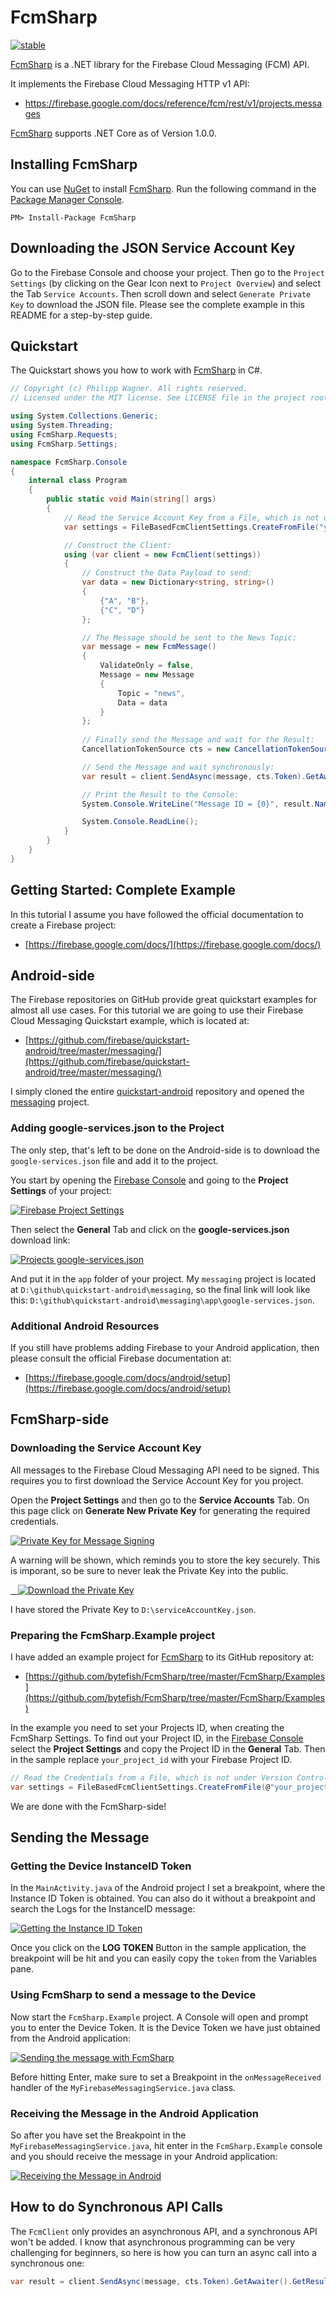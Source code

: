 # FcmSharp #

[![stable](https://img.shields.io/nuget/v/FcmSharp.svg?label=stable)](https://www.nuget.org/packages/FcmSharp/)

[FcmSharp]: https://github.com/bytefish/FcmSharp
[Firebase Cloud Messaging HTTP Protocol]: https://firebase.google.com/docs/cloud-messaging/http-server-ref

[FcmSharp] is a .NET library for the Firebase Cloud Messaging (FCM) API. 

It implements the Firebase Cloud Messaging HTTP v1 API:

* https://firebase.google.com/docs/reference/fcm/rest/v1/projects.messages

[FcmSharp] supports .NET Core as of Version 1.0.0.

## Installing FcmSharp ##

You can use [NuGet](https://www.nuget.org) to install [FcmSharp]. Run the following command 
in the [Package Manager Console](http://docs.nuget.org/consume/package-manager-console).

```
PM> Install-Package FcmSharp
```

## Downloading the JSON Service Account Key ##

Go to the Firebase Console and choose your project. Then go to the ``Project Settings`` (by clicking on the Gear Icon next to ``Project Overview``) 
and select the Tab ``Service Accounts``. Then scroll down and select ``Generate Private Key`` to download the JSON file. Please see the complete 
example in this README for a step-by-step guide.

## Quickstart ##

The Quickstart shows you how to work with [FcmSharp] in C#.

```csharp
// Copyright (c) Philipp Wagner. All rights reserved.
// Licensed under the MIT license. See LICENSE file in the project root for full license information.

using System.Collections.Generic;
using System.Threading;
using FcmSharp.Requests;
using FcmSharp.Settings;

namespace FcmSharp.Console
{
    internal class Program
    {
        public static void Main(string[] args)
        {
            // Read the Service Account Key from a File, which is not under Version Control:
            var settings = FileBasedFcmClientSettings.CreateFromFile("your_app", @"D:\serviceAccountKey.json");

            // Construct the Client:
            using (var client = new FcmClient(settings))
            {
                // Construct the Data Payload to send:
                var data = new Dictionary<string, string>()
                {
                    {"A", "B"},
                    {"C", "D"}
                };

                // The Message should be sent to the News Topic:
                var message = new FcmMessage()
                {
                    ValidateOnly = false,
                    Message = new Message
                    {
                        Topic = "news",
                        Data = data
                    }
                };
                
                // Finally send the Message and wait for the Result:
                CancellationTokenSource cts = new CancellationTokenSource();

                // Send the Message and wait synchronously:
                var result = client.SendAsync(message, cts.Token).GetAwaiter().GetResult();

                // Print the Result to the Console:
                System.Console.WriteLine("Message ID = {0}", result.Name);

                System.Console.ReadLine();
            }
        }
    }
}
```


## Getting Started: Complete Example ##

In this tutorial I assume you have followed the official documentation to create a Firebase project:

* [https://firebase.google.com/docs/](https://firebase.google.com/docs/)

## Android-side  ##

[quickstart-android]: https://github.com/firebase/quickstart-android
[messaging]: https://github.com/firebase/quickstart-android/tree/master/messaging/

The Firebase repositories on GitHub provide great quickstart examples for almost all use cases. For this tutorial 
we are going to use their Firebase Cloud Messaging Quickstart example, which is located at:

* [https://github.com/firebase/quickstart-android/tree/master/messaging/](https://github.com/firebase/quickstart-android/tree/master/messaging/)

I simply cloned the entire [quickstart-android] repository and opened the [messaging] project.

### Adding google-services.json to the Project ###

[Firebase Console]: https://console.firebase.google.com

The only step, that's left to be done on the Android-side is to download the ``google-services.json`` file and add it to the project.

You start by opening the [Firebase Console] and going to the **Project Settings** of your project:

<a href="https://github.com/bytefish/bytefish.de/raw/master/images/blog/fcmsharp_getting_started/firebase_console_project_settings.jpg">
    <img src="https://github.com/bytefish/bytefish.de/raw/master/images/blog/fcmsharp_getting_started/firebase_console_project_settings.jpg" alt="Firebase Project Settings" class="mediacenter" />
</a>

Then select the **General** Tab and click on the **google-services.json** download link:

<a href="https://github.com/bytefish/bytefish.de/raw/master/images/blog/fcmsharp_getting_started/firebase_console_download_google_services_json.jpg">
    <img src="https://github.com/bytefish/bytefish.de/raw/master/images/blog/fcmsharp_getting_started/firebase_console_download_google_services_json.jpg" alt="Projects google-services.json" class="mediacenter" />
</a>

And put it in the ``app`` folder of your project. My ``messaging`` project is located at ``D:\github\quickstart-android\messaging``, 
so the final link will look like this: ``D:\github\quickstart-android\messaging\app\google-services.json``. 

### Additional Android Resources ###

If you still have problems adding Firebase to your Android application, then please consult the official Firebase documentation at:

* [https://firebase.google.com/docs/android/setup](https://firebase.google.com/docs/android/setup)

## FcmSharp-side ##

### Downloading the Service Account Key ###

All messages to the Firebase Cloud Messaging API need to be signed. This requires you to first download the Service Account Key for 
you project. 

Open the **Project Settings** and then go to the **Service Accounts** Tab. On this page click on **Generate New Private Key** for generating 
the required credentials.

<a href="https://github.com/bytefish/bytefish.de/raw/master/images/blog/fcmsharp_getting_started/firebase_console_private_key.jpg">
    <img src="https://github.com/bytefish/bytefish.de/raw/master/images/blog/fcmsharp_getting_started/firebase_console_private_key.jpg" alt="Private Key for Message Signing" class="mediacenter" />
</a>

A warning will be shown, which reminds you to store the key securely. This is imporant, so be sure to never leak the Private Key into the public.

<a href="https://github.com/bytefish/bytefish.de/raw/master/images/blog/fcmsharp_getting_started/firebase_console_download_key.JPG">
    <img src="https://github.com/bytefish/bytefish.de/raw/master/images/blog/fcmsharp_getting_started/firebase_console_download_key.JPG" alt="Download the Private Key" class="mediacenter" />
</a>

I have stored the Private Key to ``D:\serviceAccountKey.json``.

### Preparing the FcmSharp.Example project ###

I have added an example project for [FcmSharp] to its GitHub repository at:

* [https://github.com/bytefish/FcmSharp/tree/master/FcmSharp/Examples](https://github.com/bytefish/FcmSharp/tree/master/FcmSharp/Examples)

In the example you need to set your Projects ID, when creating the FcmSharp Settings. To find out your Project ID, in the [Firebase Console] 
select the **Project Settings** and copy the Project ID in the **General** Tab. Then in the sample replace ``your_project_id`` with your 
Firebase Project ID.

```csharp
// Read the Credentials from a File, which is not under Version Control:
var settings = FileBasedFcmClientSettings.CreateFromFile(@"your_project_id", @"D:\serviceAccountKey.json");
```

We are done with the FcmSharp-side!

## Sending the Message ##

### Getting the Device InstanceID Token ###

In the ``MainActivity.java`` of the Android project I set a breakpoint, where the Instance ID Token is obtained. You can also do it 
without a breakpoint and search the Logs for the InstanceID message:

<a href="https://github.com/bytefish/bytefish.de/raw/master/images/blog/fcmsharp_getting_started/android_instance_id_token.jpg">
    <img src="https://github.com/bytefish/bytefish.de/raw/master/images/blog/fcmsharp_getting_started/android_instance_id_token.jpg" alt="Getting the Instance ID Token" class="mediacenter" />
</a>

Once you click on the **LOG TOKEN** Button in the sample application, the breakpoint will be hit and you can easily 
copy the ``token`` from the Variables pane.

### Using FcmSharp to send a message to the Device ###

Now start the ``FcmSharp.Example`` project. A Console will open and prompt you to enter the Device Token. It is the 
Device Token we have just obtained from the Android application:

<a href="https://github.com/bytefish/bytefish.de/raw/master/images/blog/fcmsharp_getting_started/fcmsharp_example_console.jpg">
    <img src="https://github.com/bytefish/bytefish.de/raw/master/images/blog/fcmsharp_getting_started/fcmsharp_example_console.jpg" alt="Sending the message with FcmSharp" class="mediacenter" />
</a>

Before hitting Enter, make sure to set a Breakpoint in the ``onMessageReceived`` handler of the ``MyFirebaseMessagingService.java`` class.

### Receiving the Message in the Android Application ###

So after you have set the Breakpoint in the ``MyFirebaseMessagingService.java``, hit enter in the ``FcmSharp.Example`` console  and you should 
receive the message in your Android application:

<a href="https://github.com/bytefish/bytefish.de/raw/master/images/blog/fcmsharp_getting_started/android_remote_message_received.jpg">
    <img src="https://github.com/bytefish/bytefish.de/raw/master/images/blog/fcmsharp_getting_started/android_remote_message_received.jpg" alt="Receiving the Message in Android" class="mediacenter" />
</a>

## How to do Synchronous API Calls ##

The ``FcmClient`` only provides an asynchronous API, and a synchronous API won't be added. I know that 
asynchronous programming can be very challenging for beginners, so here is how you can turn an async 
call into a synchronous one:

```csharp
var result = client.SendAsync(message, cts.Token).GetAwaiter().GetResult();
```
